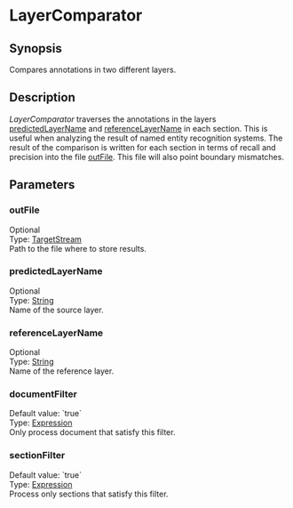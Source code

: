 <h1 class="module">LayerComparator</h1>

## Synopsis

Compares annotations in two different layers.

## Description

*LayerComparator* traverses the annotations in the layers <a href="#predictedLayerName" class="param">predictedLayerName</a> and <a href="#referenceLayerName" class="param">referenceLayerName</a> in each section. This is useful when analyzing the result of named entity recognition systems. The result of the comparison is written for each section in terms of recall and precision into the file <a href="#outFile" class="param">outFile</a>. This file will also point boundary mismatches.

## Parameters

<a name="outFile">

### outFile

<div class="param-level param-level-optional">Optional
</div>
<div class="param-type">Type: <a href="../converter/org.bibliome.util.streams.TargetStream" class="converter">TargetStream</a>
</div>
Path to the file where to store results.

<a name="predictedLayerName">

### predictedLayerName

<div class="param-level param-level-optional">Optional
</div>
<div class="param-type">Type: <a href="../converter/java.lang.String" class="converter">String</a>
</div>
Name of the source layer.

<a name="referenceLayerName">

### referenceLayerName

<div class="param-level param-level-optional">Optional
</div>
<div class="param-type">Type: <a href="../converter/java.lang.String" class="converter">String</a>
</div>
Name of the reference layer.

<a name="documentFilter">

### documentFilter

<div class="param-level param-level-default-value">Default value: `true`
</div>
<div class="param-type">Type: <a href="../converter/alvisnlp.corpus.expressions.Expression" class="converter">Expression</a>
</div>
Only process document that satisfy this filter.

<a name="sectionFilter">

### sectionFilter

<div class="param-level param-level-default-value">Default value: `true`
</div>
<div class="param-type">Type: <a href="../converter/alvisnlp.corpus.expressions.Expression" class="converter">Expression</a>
</div>
Process only sections that satisfy this filter.

